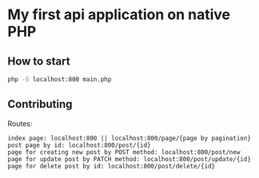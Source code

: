# My first api application on native PHP

## How to start


```bash
php -S localhost:800 main.php
```

## Contributing

Routes:
```
index page: localhost:800 || localhost:800/page/{page by pagination}
post page by id: localhost:800/post/{id}
page for creating new post by POST method: localhost:800/post/new
page for update post by PATCH method: localhost:800/post/update/{id}
page for delete post by id: localhost:800/post/delete/{id}
```
